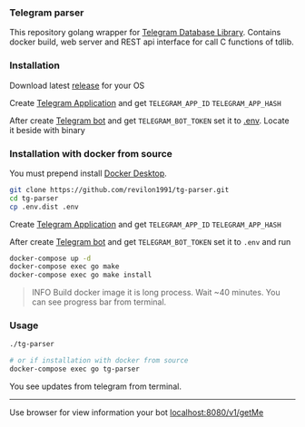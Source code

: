 ### Telegram parser
This repository golang wrapper for [Telegram Database Library](https://core.telegram.org/tdlib).
Contains docker build, web server and REST api interface for call C functions of tdlib.

### Installation
Download latest [release](https://github.com/revilon1991/tg-parser/releases) for your OS

Create [Telegram Application](https://core.telegram.org/api/obtaining_api_id) and get
`TELEGRAM_APP_ID` `TELEGRAM_APP_HASH`

After create [Telegram bot](https://core.telegram.org/bots#3-how-do-i-create-a-bot) and get `TELEGRAM_BOT_TOKEN`
set it to [.env](./.env.dist).
Locate it beside with binary

### Installation with docker from source
You must prepend install [Docker Desktop](https://www.docker.com/get-started).
```bash
git clone https://github.com/revilon1991/tg-parser.git
cd tg-parser
cp .env.dist .env
```
Create [Telegram Application](https://core.telegram.org/api/obtaining_api_id) and get
`TELEGRAM_APP_ID` `TELEGRAM_APP_HASH`

After create [Telegram bot](https://core.telegram.org/bots#3-how-do-i-create-a-bot) and get `TELEGRAM_BOT_TOKEN`
set it to `.env` and run
```bash
docker-compose up -d
docker-compose exec go make
docker-compose exec go make install
```
> INFO
> Build docker image it is long process. Wait ~40 minutes. You can see progress bar from terminal.

### Usage
```bash
./tg-parser

# or if installation with docker from source
docker-compose exec go tg-parser
```
You see updates from telegram from terminal.
***
Use browser for view information your bot [localhost:8080/v1/getMe](http://localhost:8080/v1/getMe)
 